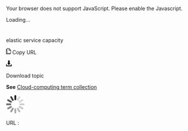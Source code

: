 Your browser does not support JavaScript. Please enable the Javascript.

Loading...

# 

elastic service capacity

![Copy URL](media/elastic-service-capacity/Copy.png)
Copy URL

![Download](media/elastic-service-capacity/Download.png)

Download topic

**See** [Cloud-computing term collection](https://worldready.cloudapp.net/Styleguide/Read?id=2700&topicid=28841)

![In progress](media/elastic-service-capacity/activity-large.gif)

URL :
